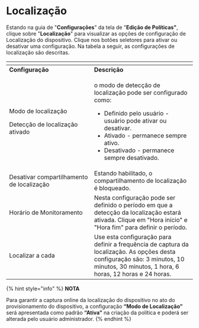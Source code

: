 # Localização

Estando na guia de "**Configurações**" da tela de "**Edição de Políticas"**, clique sobre "**Localização**" para visualizar as opções de configuração de Localização do dispositivo. Clique nos botões seletores para ativar ou desativar uma configuração. Na tabela a seguir, as configurações de localização são descritas.

<table data-header-hidden><thead><tr><th width="213.38054968287526"></th><th></th></tr></thead><tbody><tr><td><strong>Configuração</strong></td><td><strong>Descrição</strong></td></tr><tr><td><p>Modo de localização</p><p>Detecção de localização ativado</p></td><td><p>o modo de detecção de localização pode ser configurado como:</p><ul><li>Definido pelo usuário - usuário pode ativar ou desativar.</li><li>Ativado - permanece sempre ativo.</li><li>Desativado - permanece sempre desativado.</li></ul></td></tr><tr><td>Desativar compartilhamento de localização</td><td>Estando habilitado, o compartilhamento de localização é bloqueado.</td></tr><tr><td>Horário de Monitoramento</td><td>Nesta configuração pode ser definido o período em que a detecção da localização estará ativada. Clique em "Hora início" e "Hora fim" para definir o período.</td></tr><tr><td>Localizar a cada</td><td>Use esta configuração para definir a frequência de captura da localização. As opções desta configuração são: 3 minutos, 10 minutos, 30 minutos, 1 hora, 6 horas, 12 horas e 24 horas.</td></tr></tbody></table>

{% hint style="info" %}
**NOTA**

Para garantir a captura online da localização do dispositivo no ato do provisionamento do dispositivo, a configuração **“Modo de Localização”** será apresentada como padrão **“Ativa”** na criação da política e poderá ser alterada pelo usuário administrador.
{% endhint %}
